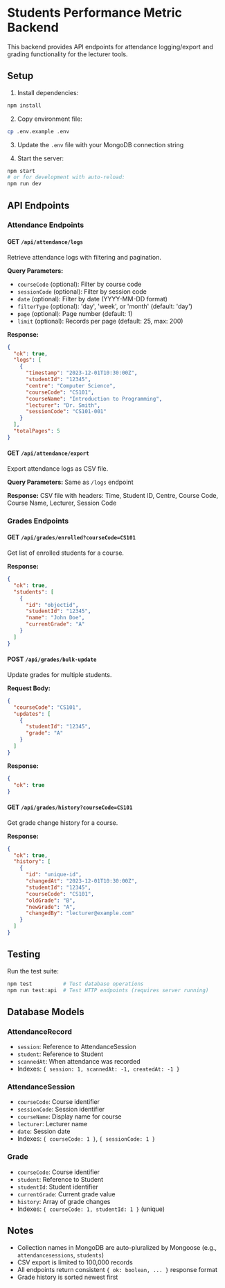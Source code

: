 # Students Performance Metric Backend

This backend provides API endpoints for attendance logging/export and grading functionality for the lecturer tools.

## Setup

1. Install dependencies:
```bash
npm install
```

2. Copy environment file:
```bash
cp .env.example .env
```

3. Update the `.env` file with your MongoDB connection string

4. Start the server:
```bash
npm start
# or for development with auto-reload:
npm run dev
```

## API Endpoints

### Attendance Endpoints

#### GET `/api/attendance/logs`
Retrieve attendance logs with filtering and pagination.

**Query Parameters:**
- `courseCode` (optional): Filter by course code
- `sessionCode` (optional): Filter by session code
- `date` (optional): Filter by date (YYYY-MM-DD format)
- `filterType` (optional): 'day', 'week', or 'month' (default: 'day')
- `page` (optional): Page number (default: 1)
- `limit` (optional): Records per page (default: 25, max: 200)

**Response:**
```json
{
  "ok": true,
  "logs": [
    {
      "timestamp": "2023-12-01T10:30:00Z",
      "studentId": "12345",
      "centre": "Computer Science",
      "courseCode": "CS101",
      "courseName": "Introduction to Programming",
      "lecturer": "Dr. Smith",
      "sessionCode": "CS101-001"
    }
  ],
  "totalPages": 5
}
```

#### GET `/api/attendance/export`
Export attendance logs as CSV file.

**Query Parameters:** Same as `/logs` endpoint

**Response:** CSV file with headers: Time, Student ID, Centre, Course Code, Course Name, Lecturer, Session Code

### Grades Endpoints

#### GET `/api/grades/enrolled?courseCode=CS101`
Get list of enrolled students for a course.

**Response:**
```json
{
  "ok": true,
  "students": [
    {
      "id": "objectid",
      "studentId": "12345",
      "name": "John Doe",
      "currentGrade": "A"
    }
  ]
}
```

#### POST `/api/grades/bulk-update`
Update grades for multiple students.

**Request Body:**
```json
{
  "courseCode": "CS101",
  "updates": [
    {
      "studentId": "12345",
      "grade": "A"
    }
  ]
}
```

**Response:**
```json
{
  "ok": true
}
```

#### GET `/api/grades/history?courseCode=CS101`
Get grade change history for a course.

**Response:**
```json
{
  "ok": true,
  "history": [
    {
      "id": "unique-id",
      "changedAt": "2023-12-01T10:30:00Z",
      "studentId": "12345",
      "courseCode": "CS101",
      "oldGrade": "B",
      "newGrade": "A",
      "changedBy": "lecturer@example.com"
    }
  ]
}
```

## Testing

Run the test suite:
```bash
npm test          # Test database operations
npm run test:api  # Test HTTP endpoints (requires server running)
```

## Database Models

### AttendanceRecord
- `session`: Reference to AttendanceSession
- `student`: Reference to Student
- `scannedAt`: When attendance was recorded
- Indexes: `{ session: 1, scannedAt: -1, createdAt: -1 }`

### AttendanceSession  
- `courseCode`: Course identifier
- `sessionCode`: Session identifier
- `courseName`: Display name for course
- `lecturer`: Lecturer name
- `date`: Session date
- Indexes: `{ courseCode: 1 }`, `{ sessionCode: 1 }`

### Grade
- `courseCode`: Course identifier
- `student`: Reference to Student
- `studentId`: Student identifier
- `currentGrade`: Current grade value
- `history`: Array of grade changes
- Indexes: `{ courseCode: 1, studentId: 1 }` (unique)

## Notes

- Collection names in MongoDB are auto-pluralized by Mongoose (e.g., `attendancesessions`, `students`)
- CSV export is limited to 100,000 records
- All endpoints return consistent `{ ok: boolean, ... }` response format
- Grade history is sorted newest first